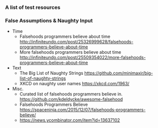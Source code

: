 ### A list of test resources

### False Assumptions & Naughty Input

* Time
  * Falsehoods programmers believe about time http://infiniteundo.com/post/25326999628/falsehoods-programmers-believe-about-time
  * More falsehoods programmers believe about time http://infiniteundo.com/post/25509354022/more-falsehoods-programmers-believe-about-time
* Text 
  * The Big List of Naughty Strings https://github.com/minimaxir/big-list-of-naughty-strings
  * XKCD on naughty user names https://xkcd.com/1963/
* Misc.
  * Curated list of falsehoods programmers believe in. https://github.com/kdeldycke/awesome-falsehood
  * Falsehoods Programmers Believe https://spaceninja.com/2015/12/07/falsehoods-programmers-believe/
  * https://news.ycombinator.com/item?id=13637102
